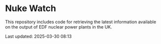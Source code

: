 # Nuke Watch

This repository includes code for retrieving the latest information available on the output of EDF nuclear power plants in the UK.

Last updated: 2025-03-30 08:13